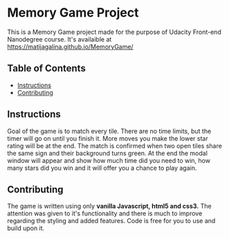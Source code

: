 # Memory Game Project

This is a Memory Game project made for the purpose of Udacity Front-end Nanodegree course.
It's availaible at https://matijagalina.github.io/MemoryGame/

## Table of Contents

* [Instructions](#instructions)
* [Contributing](#contributing)

## Instructions

Goal of the game is to match every tile.
There are no time limits, but the timer will go on until you finish it.
More moves you make the lower star rating will be at the end.
The match is confirmed when two open tiles share the same sign and their background turns green.
At the end the modal window will appear and show how much time did you need to win, how many stars did you win
and it will offer you a chance to play again.

## Contributing

The game is written using only **vanilla Javascript, html5 and css3.**
The attention was given to it's functionality and there is much to improve regarding the styling and added features.
Code is free for you to use and build upon it.

